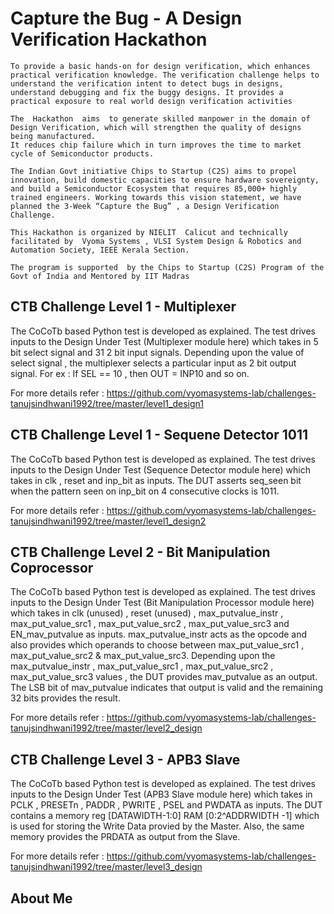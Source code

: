 # Capture the Bug - A Design Verification Hackathon

```
To provide a basic hands-on for design verification, which enhances practical verification knowledge. The verification challenge helps to understand the verification intent to detect bugs in designs, understand debugging and fix the buggy designs. It provides a practical exposure to real world design verification activities

The  Hackathon  aims  to generate skilled manpower in the domain of Design Verification, which will strengthen the quality of designs being manufactured.
It reduces chip failure which in turn improves the time to market cycle of Semiconductor products.

The Indian Govt initiative Chips to Startup (C2S) aims to propel innovation, build domestic capacities to ensure hardware sovereignty, and build a Semiconductor Ecosystem that requires 85,000+ highly trained engineers. Working towards this vision statement, we have planned the 3-Week “Capture the Bug” , a Design Verification Challenge.

This Hackathon is organized by NIELIT  Calicut and technically facilitated by  Vyoma Systems , VLSI System Design & Robotics and Automation Society, IEEE Kerala Section.

The program is supported  by the Chips to Startup (C2S) Program of the Govt of India and Mentored by IIT Madras 
```

## CTB Challenge Level 1 - Multiplexer 

The CoCoTb based Python test is developed as explained. The test drives inputs to the Design Under Test (Multiplexer module here) which takes in 5 bit select signal and 31 2 bit input signals. Depending upon the value of select signal , the multiplexer selects a particular input as 2 bit output signal. For ex : If SEL == 10 , then OUT = INP10 and so on.

For more details refer : https://github.com/vyomasystems-lab/challenges-tanujsindhwani1992/tree/master/level1_design1

## CTB Challenge Level 1 - Sequene Detector 1011

The CoCoTb based Python test is developed as explained. The test drives inputs to the Design Under Test (Sequence Detector module here) which takes in clk , reset and inp_bit as inputs. The DUT asserts seq_seen bit when the pattern seen on inp_bit on 4 consecutive clocks is 1011.

For more details refer : https://github.com/vyomasystems-lab/challenges-tanujsindhwani1992/tree/master/level1_design2

## CTB Challenge Level 2 - Bit Manipulation Coprocessor

The CoCoTb based Python test is developed as explained. The test drives inputs to the Design Under Test (Bit Manipulation Processor module here) which takes in clk (unused) , reset (unused) , max_putvalue_instr , max_put_value_src1 , max_put_value_src2 , max_put_value_src3 and EN_mav_putvalue as inputs. max_putvalue_instr acts as the opcode and also provides which operands to choose between max_put_value_src1 , max_put_value_src2 & max_put_value_src3. Depending upon the max_putvalue_instr , max_put_value_src1 , max_put_value_src2 , max_put_value_src3 values , the DUT provides mav_putvalue as an output. The LSB bit of mav_putvalue indicates that output is valid and the remaining 32 bits provides the result.

For more details refer : https://github.com/vyomasystems-lab/challenges-tanujsindhwani1992/tree/master/level2_design

## CTB Challenge Level 3 - APB3 Slave

The CoCoTb based Python test is developed as explained. The test drives inputs to the Design Under Test (APB3 Slave module here) which takes in PCLK , PRESETn , PADDR , PWRITE , PSEL and PWDATA as inputs. The DUT contains a memory reg [DATAWIDTH-1:0] RAM [0:2^ADDRWIDTH -1] which is used for storing the Write Data provied by the Master. Also, the same memory provides the PRDATA as output from the Slave.

For more details refer : https://github.com/vyomasystems-lab/challenges-tanujsindhwani1992/tree/master/level3_design

## About Me


